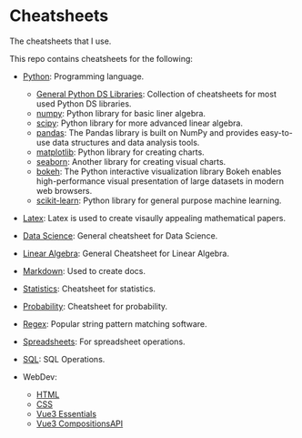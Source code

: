 # Cheatsheets
The cheatsheets that I use.

This repo contains cheatsheets for the following:

* [Python](./cheatsheets/python_ds.pdf): Programming language.
    * [General Python DS Libraries](./cheatsheets/ds_general_python.pdf): Collection of cheatsheets for most used Python DS libraries.
    * [numpy](./cheatsheets/numpy.pdf): Python library for basic liner algebra.
    * [scipy](./cheatsheets/scipy.pdf): Python library for more advanced linear algebra.
    * [pandas](./cheatsheets/pandas.pdf): The Pandas library is built on NumPy and provides easy-to-use data structures and data analysis tools.
    * [matplotlib](./cheatsheets/matplotlib.pdf): Python library for creating charts.
    * [seaborn](./cheatsheets/seaborn.pdf): Another library for creating visual charts.
    * [bokeh](./cheatsheets/bokeh.pdf): The Python interactive visualization library Bokeh enables high-performance visual presentation of large datasets in modern web browsers.
    * [scikit-learn](./cheatsheets/scikitlearn.pdf): Python library for general purpose machine learning.

* [Latex](./cheatsheets/latexcheatsheet.pdf): Latex is used to create visaully appealing mathematical papers.
* [Data Science](./cheatsheets/Data_Science_Cheatsheet.pdf): General cheatsheet for Data Science.
* [Linear Algebra](./cheatsheets/linalg.pdf): General Cheatsheet for Linear Algebra.
* [Markdown](./cheatsheets/markdown-cheat-sheet.md): Used to create docs.
* [Statistics](./cheatsheets/mit_stats.pdf): Cheatsheet for statistics.
* [Probability](./cheatsheets/probability_cheatsheet.pdf): Cheatsheet for probability.
* [Regex](./cheatsheets/regex-cheatsheet.pdf): Popular string pattern matching software.
* [Spreadsheets](./cheatsheets/Excel_Cheat_Sheet.pdf): For spreadsheet operations.
* [SQL](./cheatsheets/SQL_Basics_For_Data_Science.pdf): SQL Operations.

* WebDev:
    * [HTML](./cheatsheets/htmlcheatsheet.pdf)
    * [CSS](./cheatsheets/csscheatsheet.pdf)
    * [Vue3 Essentials](./cheatsheets/Vue3Ess.pdf)
    * [Vue3 CompositionsAPI](./cheatsheets/Vue3Comp.pdf)